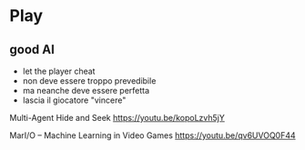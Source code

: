 # Play

## good AI
- let the player cheat
- non deve essere troppo prevedibile
- ma neanche deve essere perfetta
- lascia il giocatore "vincere"


Multi-Agent Hide and Seek
<https://youtu.be/kopoLzvh5jY>

MarI/O – Machine Learning in Video Games
<https://youtu.be/qv6UVOQ0F44>